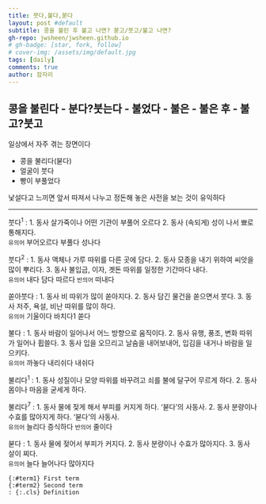 ```yaml
---
title: 붓다,불다,붇다
layout: post #default
subtitle: 콩을 불린 후 불고 나면? 붇고/붓고/불고 나면?
gh-repo: jwsheen/jwsheen.github.io
# gh-badge: [star, fork, follow]
# cover-img: /assets/img/default.jpg
tags: [daily]
comments: true
author: 잠자리
---
```


## 콩을 불린다 - 분다?붓는다 - 불었다 - 불은 - 불은 후 - 불고?붓고
일상에서 자주 겪는 장면이다
* 콩을 불리다(붇다)
* 얼굴이 붓다
* 빵이 부풀었다

낯설다고 느끼면 앞서 따져서 나누고 정돈해 놓은 사전을 보는 것이 유익하다  

<hr/>

붓다<sup>1</sup>
: 1. 동사 살가죽이나 어떤 기관이 부풀어 오르다
2. 동사 (속되게) 성이 나서 뾰로통해지다.  
`유의어` 부어오르다 부풀다 성나다

붓다<sup>2</sup>
: 1. 동사 액체나 가루 따위를 다른 곳에 담다.
2. 동사 모종을 내기 위하여 씨앗을 많이 뿌리다.
3. 동사 불입금, 이자, 곗돈 따위를 일정한 기간마다 내다.  
`유의어` 내다 담다 따르다 `반의어` 떠내다

쏟아붓다
: 1. 동사 비 따위가 많이 쏟아지다.
2. 동사 담긴 물건을 쏟으면서 붓다.
3. 동사 저주, 욕설, 비난 따위를 많이 하다.  
`유의어` 기울이다 바치다1 쏟다  

불다 
: 1. 동사 바람이 일어나서 어느 방향으로 움직이다.
2. 동사 유행, 풍조, 변화 따위가 일어나 휩쓸다.
3. 동사 입을 오므리고 날숨을 내어보내어, 입김을 내거나 바람을 일으키다.  
`유의어` 까놓다 내리쉬다 내쉬다  

불리다<sup>1</sup>
: 1. 동사 성질이나 모양 따위를 바꾸려고 쇠를 불에 달구어 무르게 하다.
2. 동사 몸이나 마음을 굳세게 하다.

불리다<sup>7</sup>
: 1. 동사 물에 젖게 해서 부피를 커지게 하다. ‘붇다’의 사동사.
2. 동사 분량이나 수효를 많아지게 하다. ‘붇다’의 사동사.  
`유의어` 늘리다 증식하다  `반의어` 줄이다

붇다 
: 1. 동사 물에 젖어서 부피가 커지다.
2. 동사 분량이나 수효가 많아지다.
3. 동사 살이 찌다.  
`유의어` 늘다 늘어나다 많아지다


~~~
{:#term1} First term
{:#term2} Second term
: {:.cls} Definition
~~~